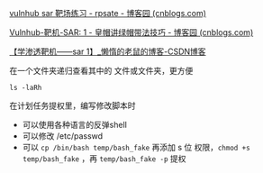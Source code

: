 [vulnhub sar 靶场练习 - rpsate - 博客园 (cnblogs.com)](https://www.cnblogs.com/masses0x1/p/15780877.html)

[Vulnhub-靶机-SAR: 1 - 皇帽讲绿帽带法技巧 - 博客园 (cnblogs.com)](https://www.cnblogs.com/autopwn/p/13673015.html)

[【学渗透靶机——sar 1】_懒惰的老鼠的博客-CSDN博客](https://blog.csdn.net/jieli0901227/article/details/131271829)



在一个文件夹递归查看其中的 文件或文件夹，更方便

```
ls -laRh
```



在计划任务提权里，编写修改脚本时

- 可以使用各种语言的反弹shell
- 可以修改 /etc/passwd
- 可以 `cp /bin/bash temp/bash_fake` 再添加 s 位 权限，`chmod +s temp/bash_fake`  ，再  `temp/bash_fake -p` 提权